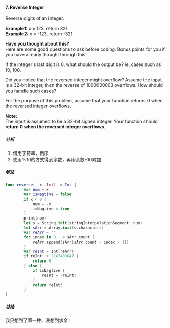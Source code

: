 #### 7. Reverse Integer<br>
Reverse digits of an integer.<br>

**Example1:** x = 123, return 321<br>
**Example2:** x = -123, return -321<br>

**Have you thought about this?**<br>
Here are some good questions to ask before coding. Bonus points for you if you have already thought through this!<br>

If the integer's last digit is 0, what should the output be? ie, cases such as 10, 100.<br>

Did you notice that the reversed integer might overflow? Assume the input is a 32-bit integer, then the reverse of 1000000003 overflows. How should you handle such cases?<br>

For the purpose of this problem, assume that your function returns 0 when the reversed integer overflows.<br>

**Note:**<br>
The input is assumed to be a 32-bit signed integer. Your function should **return 0 when the reversed integer overflows**.<br>

##### 分析<br>
1. 借用字符串，倒序
2. 使用%10的方式得到余数，再用余数*10累加

##### 解法<br>
```Swift
func reverse(_ x: Int) -> Int {
        var num = x
        var isNagtive = false
        if x < 0 {
            num = -x
            isNagtive = true
        }
        print(num)
        let s = String.init(stringInterpolationSegment: num)
        let sArr = Array.init(s.characters)
        var reArr = ""
        for index in 0 ..< sArr.count {
            reArr.append(sArr[sArr.count - index - 1])
        }
        var reInt = Int(reArr)
        if reInt! > 2147483647 {
            return 0
        } else {
            if isNagtive {
                reInt = -reInt!
            }
            return reInt!
        }
}
```

##### 总结<br>
我只想到了第一种，没想到求余！